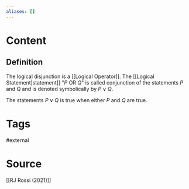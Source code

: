 ```yaml
---
aliases: []
---
```

# Content
## Definition
The logical disjunction is a [[Logical Operator]]. The [[Logical Statement|statement]] "$P$ OR $Q$" is called conjunction of the statements *P* and *Q* and is denoted symbolically by $P \vee  Q$.

The statements $P \vee Q$ is true when either $P$ and $Q$ are true.

# Tags
#external 

# Source
[[RJ Rossi (2021)]]
